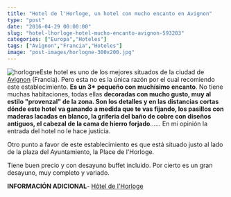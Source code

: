```yaml
---
title: "Hotel de l'Horloge, un hotel con mucho encanto en Avignon"
type: "post"
date: "2016-04-29 00:00:00"
slug: "hotel-lhorloge-hotel-mucho-encanto-avignon-593203"
categories: ["Europa","Hoteles"]
tags: ["Avignon","Francia","Hoteles"]
image: "post-images/horlogne-300x200.jpg"
---
```


![horlogne](post-images/horlogne-300x200.jpg)Este hotel es uno de los mejores situados de la ciudad de [Avignon](http://www.missviajes.com/avignon-campos-lavanda-2395793/) (Francia). Pero esta no es la única razón por el cual recomiendo este establecimiento. **Es un 3\*** **pequeño con muchísimo encanto**. No tiene muchas habitaciones, todas ellas **decoradas con mucho gusto, muy al estilo "provenzal" de la zona. Son los detalles y en las distancias cortas dónde este hotel va ganando a medida que te vas fijando, los pasillos con maderas lacadas en blanco, la griferia del baño de cobre con diseños antiguos, el cabezal de la cama de hierro forjado**...... En mi opinión la entrada del hotel no le hace justicia.  
  
Otro punto a favor de este establecimiento es que está situado justo al lado de la plaza del Ayuntamiento, la Place de l'Horloge.  
  
Tiene buen precio y con desayuno buffet incluido. Por cierto es un gran desayuno, muy completo y variado.  
  
**INFORMACIÓN ADICIONAL**- [Hôtel de l'Horloge ](http://www.booking.com/hotel/fr/de-l-horloge.html?aid=1294466&no_rooms=1&group_adults=1)